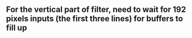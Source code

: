 ## For the vertical part of filter, need to wait for 192 pixels inputs (the first three lines) for buffers to fill up
